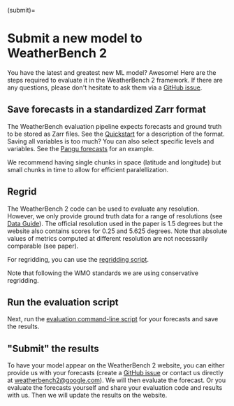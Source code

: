 (submit)=
# Submit a new model to WeatherBench 2

You have the latest and greatest new ML model? Awesome! Here are the steps required to evaluate it in the WeatherBench 2 framework. If there are any questions, please don't hesitate to ask them via a [GitHub issue](https://github.com/google-research/weatherbench2/issues).

## Save forecasts in a standardized Zarr format

The WeatherBench evaluation pipeline expects forecasts and ground truth to be stored as Zarr files. See the [Quickstart](evaluation) for a description of the format. Saving all variables is too much? You can also select specific levels and variables. See the [Pangu forecasts](pangu) for an example.

We recommend having single chunks in space (latitude and longitude) but small chunks in time to allow for efficient paralellization.

## Regrid

The WeatherBench 2 code can be used to evaluate any resolution. However, we only provide ground truth data for a range of resolutions (see [Data Guide](data-guide)). The official resolution used in the paper is 1.5 degrees but the website also contains scores for 0.25 and 5.625 degrees. Note that absolute values of metrics computed at different resolution are not necessarily comparable (see paper).

For regridding, you can use the [regridding script](regridding). 

Note that following the WMO standards we are using conservative regridding.

## Run the evaluation script

Next, run the [evaluation command-line script](evaluation-cli) for your forecasts and save the results.

## "Submit" the results

To have your model appear on the WeatherBench 2 website, you can either provide us with your forecasts (create a [GitHub issue](https://github.com/google-research/weatherbench2/issues) or contact us directly at weatherbench2@google.com). We will then evaluate the forecast. Or you evaluate the forecasts yourself and share your evaluation code and results with us. Then we will update the results on the website. 


